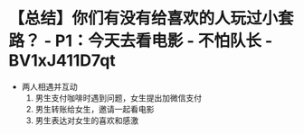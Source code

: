 # 【总结】你们有没有给喜欢的人玩过小套路？ - P1：今天去看电影 - 不怕队长 - BV1xJ411D7qt

-   两人相遇并互动
    1.  男生支付咖啡时遇到问题，女生提出加微信支付
    2.  男生转账给女生，邀请一起看电影
    3.  男生表达对女生的喜欢和感激